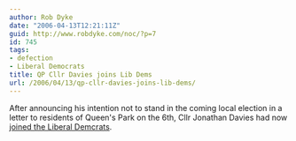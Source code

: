 ```yaml
---
author: Rob Dyke
date: "2006-04-13T12:21:11Z"
guid: http://www.robdyke.com/noc/?p=7
id: 745
tags:
- defection
- Liberal Democrats
title: QP Cllr Davies joins Lib Dems
url: /2006/04/13/qp-cllr-davies-joins-lib-dems/
---
```

After announcing his intention not to stand in the coming local election in a letter to residents of Queen's Park on the 6th, Cllr Jonathan Davies had now [joined the Liberal Demcrats](http://www.brentlibdems.org.uk/news/299.html).